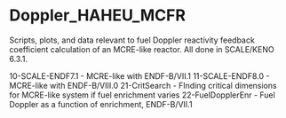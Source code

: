 # Doppler_HAHEU_MCFR

Scripts, plots, and data relevant to fuel Doppler reactivity feedback coefficient calculation of an MCRE-like reactor. All done in SCALE/KENO 6.3.1.

10-SCALE-ENDF7.1    - MCRE-like with ENDF-B/VII.1
11-SCALE-ENDF8.0    - MCRE-like with ENDF-B/VIII.0
21-CritSearch       - FInding critical dimensions for MCRE-like system if fuel enrichment varies
22-FuelDopplerEnr   - Fuel Doppler as a function of enrichment, ENDF-B/VII.1

